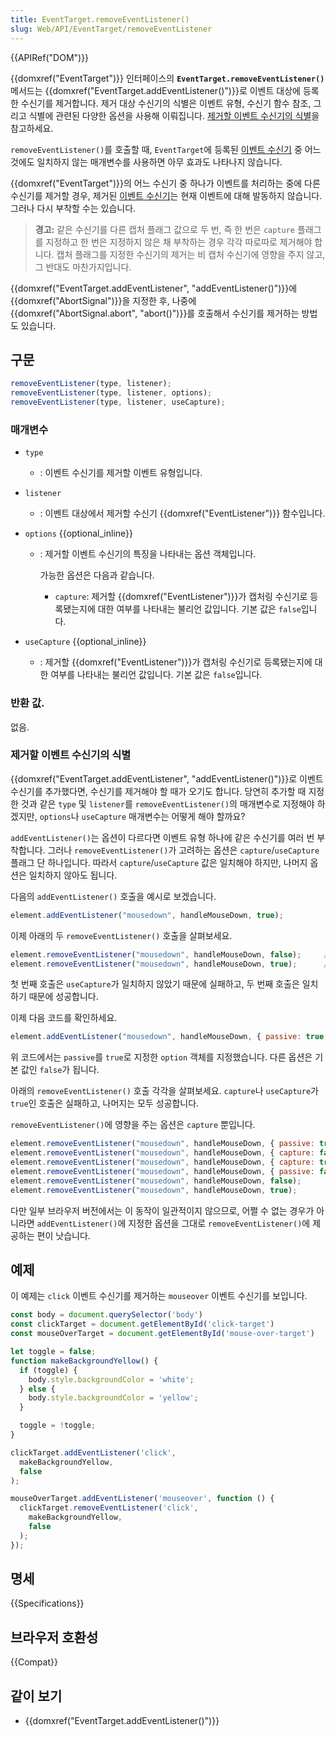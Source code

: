 ```yaml
---
title: EventTarget.removeEventListener()
slug: Web/API/EventTarget/removeEventListener
---
```


{{APIRef("DOM")}}

{{domxref("EventTarget")}} 인터페이스의 **`EventTarget.removeEventListener()`** 메서드는 {{domxref("EventTarget.addEventListener()")}}로 이벤트 대상에 등록한 수신기를 제거합니다. 제거 대상 수신기의 식별은 이벤트 유형, 수신기 함수 참조, 그리고 식별에 관련된 다양한 옵션을 사용해 이뤄집니다. [제거할 이벤트 수신기의 식별](#제거할_이벤트_수신기의_식별)을 참고하세요.

`removeEventListener()`를 호출할 때, `EventTarget`에 등록된 [이벤트 수신기](/ko/docs/Web/API/EventTarget/addEventListener#이벤트_수신기_콜백) 중 어느 것에도 일치하지 않는 매개변수를 사용하면 아무 효과도 나타나지 않습니다.

{{domxref("EventTarget")}}의 어느 수신기 중 하나가 이벤트를 처리하는 중에 다른 수신기를 제거할 경우, 제거된 [이벤트 수신기](/ko/docs/Web/API/EventTarget/addEventListener#이벤트_수신기_콜백)는 현재 이벤트에 대해 발동하지 않습니다. 그러나 다시 부착할 수는 있습니다.

> **경고:** 같은 수신기를 다른 캡처 플래그 값으로 두 번, 즉 한 번은 `capture` 플래그를 지정하고 한 번은 지정하지 않은 채 부착하는 경우 각각 따로따로 제거해야 합니다. 캡처 플래그를 지정한 수신기의 제거는 비 캡처 수신기에 영향을 주지 않고, 그 반대도 마찬가지입니다.

{{domxref("EventTarget.addEventListener", "addEventListener()")}}에 {{domxref("AbortSignal")}}을 지정한 후, 나중에 {{domxref("AbortSignal.abort", "abort()")}}를 호출해서 수신기를 제거하는 방법도 있습니다.

## 구문

```js
removeEventListener(type, listener);
removeEventListener(type, listener, options);
removeEventListener(type, listener, useCapture);
```

### 매개변수

- `type`
  - : 이벤트 수신기를 제거할 이벤트 유형입니다.
- `listener`
  - : 이벤트 대상에서 제거할 수신기 {{domxref("EventListener")}} 함수입니다.
- `options` {{optional_inline}}
  - : 제거할 이벤트 수신기의 특징을 나타내는 옵션 객체입니다.

    가능한 옵션은 다음과 같습니다.

    - `capture`: 제거할 {{domxref("EventListener")}}가 캡처링 수신기로 등록됐는지에 대한 여부를 나타내는 불리언 값입니다. 기본 값은 `false`입니다.

- `useCapture` {{optional_inline}}
  - : 제거할 {{domxref("EventListener")}}가 캡처링 수신기로 등록됐는지에 대한 여부를 나타내는 불리언 값입니다. 기본 값은 `false`입니다.

### 반환 값.

없음.

### 제거할 이벤트 수신기의 식별

{{domxref("EventTarget.addEventListener", "addEventListener()")}}로 이벤트 수신기를 추가했다면, 수신기를 제거해야 할 때가 오기도 합니다. 당연히 추가할 때 지정한 것과 같은 `type` 및 `listener`를 `removeEventListener()`의 매개변수로 지정해야 하겠지만, `options`나 `useCapture` 매개변수는 어떻게 해야 할까요?

`addEventListener()`는 옵션이 다르다면 이벤트 유형 하나에 같은 수신기를 여러 번 부착합니다. 그러나 `removeEventListener()`가 고려하는 옵션은 `capture`/`useCapture` 플래그 단 하나입니다. 따라서 `capture`/`useCapture` 값은 일치해야 하지만, 나머지 옵션은 일치하지 않아도 됩니다.

다음의 `addEventListener()` 호출을 예시로 보겠습니다.

```js
element.addEventListener("mousedown", handleMouseDown, true);
```

이제 아래의 두 `removeEventListener()` 호출을 살펴보세요.

```js
element.removeEventListener("mousedown", handleMouseDown, false);     // 실패
element.removeEventListener("mousedown", handleMouseDown, true);      // 성공
```

첫 번째 호출은 `useCapture`가 일치하지 않았기 때문에 실패하고, 두 번째 호출은 일치하기 때문에 성공합니다.

이제 다음 코드를 확인하세요.

```js
element.addEventListener("mousedown", handleMouseDown, { passive: true });
```

위 코드에서는 `passive`를 `true`로 지정한 `option` 객체를 지정했습니다. 다른 옵션은 기본 값인 `false`가 됩니다.

아래의 `removeEventListener()` 호출 각각을 살펴보세요. `capture`나 `useCapture`가 `true`인 호출은 실패하고, 나머지는 모두 성공합니다.

`removeEventListener()`에 영향을 주는 옵션은 `capture` 뿐입니다.

```js
element.removeEventListener("mousedown", handleMouseDown, { passive: true });     // 성공
element.removeEventListener("mousedown", handleMouseDown, { capture: false });    // 성공
element.removeEventListener("mousedown", handleMouseDown, { capture: true });     // 실패
element.removeEventListener("mousedown", handleMouseDown, { passive: false });    // 성공
element.removeEventListener("mousedown", handleMouseDown, false);                 // 성공
element.removeEventListener("mousedown", handleMouseDown, true);                  // 실패
```

다만 일부 브라우저 버전에서는 이 동작이 일관적이지 않으므로, 어쩔 수 없는 경우가 아니라면 `addEventListener()`에 지정한 옵션을 그대로 `removeEventListener()`에 제공하는 편이 낫습니다.

## 예제

이 예제는 `click` 이벤트 수신기를 제거하는 `mouseover` 이벤트 수신기를 보입니다.

```js
const body = document.querySelector('body')
const clickTarget = document.getElementById('click-target')
const mouseOverTarget = document.getElementById('mouse-over-target')

let toggle = false;
function makeBackgroundYellow() {
  if (toggle) {
    body.style.backgroundColor = 'white';
  } else {
    body.style.backgroundColor = 'yellow';
  }

  toggle = !toggle;
}

clickTarget.addEventListener('click',
  makeBackgroundYellow,
  false
);

mouseOverTarget.addEventListener('mouseover', function () {
  clickTarget.removeEventListener('click',
    makeBackgroundYellow,
    false
  );
});
```

## 명세

{{Specifications}}

## 브라우저 호환성

{{Compat}}

## 같이 보기

- {{domxref("EventTarget.addEventListener()")}}
